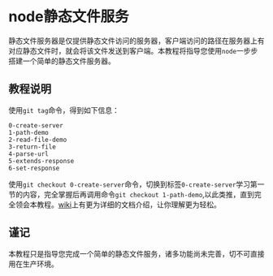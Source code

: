 # node静态文件服务

静态文件服务器是仅提供静态文件访问的服务器，客户端访问的路径在服务器上有对应静态文件时，就会将该文件发送到客户端。本教程将指导您使用`node`一步步搭建一个简单的静态文件服务器。

## 教程说明

使用`git tag`命令，得到如下信息：  
```
0-create-server
1-path-demo
2-read-file-demo
3-return-file
4-parse-url
5-extends-response
6-set-response
```
使用`git checkout 0-create-server`命令，切换到标签`0-create-server`学习第一节的内容，完全掌握后再调用命令`git checkout 1-path-demo`,以此类推，直到完全领会本教程。[wiki](/wikis/home)上有更为详细的文档介绍，让你理解更为轻松。

## 谨记

本教程只是指导您完成一个简单的静态文件服务，诸多功能尚未完善，切不可直接用在生产环境。
